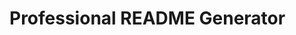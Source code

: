 # Professional README Generator

<!-- badge links: https://gist.github.com/lukas-h/2a5d00690736b4c3a7ba -->

